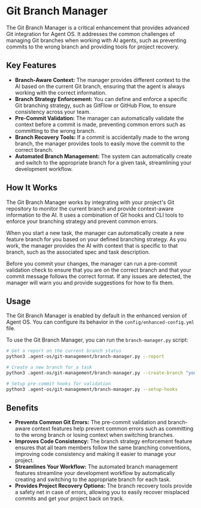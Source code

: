 # Git Branch Manager

The Git Branch Manager is a critical enhancement that provides advanced Git integration for Agent OS. It addresses the common challenges of managing Git branches when working with AI agents, such as preventing commits to the wrong branch and providing tools for project recovery.

## Key Features

- **Branch-Aware Context:** The manager provides different context to the AI based on the current Git branch, ensuring that the agent is always working with the correct information.
- **Branch Strategy Enforcement:** You can define and enforce a specific Git branching strategy, such as GitFlow or GitHub Flow, to ensure consistency across your team.
- **Pre-Commit Validation:** The manager can automatically validate the context before a commit is made, preventing common errors such as committing to the wrong branch.
- **Branch Recovery Tools:** If a commit is accidentally made to the wrong branch, the manager provides tools to easily move the commit to the correct branch.
- **Automated Branch Management:** The system can automatically create and switch to the appropriate branch for a given task, streamlining your development workflow.

## How It Works

The Git Branch Manager works by integrating with your project's Git repository to monitor the current branch and provide context-aware information to the AI. It uses a combination of Git hooks and CLI tools to enforce your branching strategy and prevent common errors.

When you start a new task, the manager can automatically create a new feature branch for you based on your defined branching strategy. As you work, the manager provides the AI with context that is specific to that branch, such as the associated spec and task description.

Before you commit your changes, the manager can run a pre-commit validation check to ensure that you are on the correct branch and that your commit message follows the correct format. If any issues are detected, the manager will warn you and provide suggestions for how to fix them.

## Usage

The Git Branch Manager is enabled by default in the enhanced version of Agent OS. You can configure its behavior in the `config/enhanced-config.yml` file.

To use the Git Branch Manager, you can run the `branch-manager.py` script:

```bash
# Get a report on the current branch status
python3 .agent-os/git-management/branch-manager.py --report

# Create a new branch for a task
python3 .agent-os/git-management/branch-manager.py --create-branch "your task description"

# Setup pre-commit hooks for validation
python3 .agent-os/git-management/branch-manager.py --setup-hooks
```

## Benefits

- **Prevents Common Git Errors:** The pre-commit validation and branch-aware context features help prevent common errors such as committing to the wrong branch or losing context when switching branches.
- **Improves Code Consistency:** The branch strategy enforcement feature ensures that all team members follow the same branching conventions, improving code consistency and making it easier to manage your project.
- **Streamlines Your Workflow:** The automated branch management features streamline your development workflow by automatically creating and switching to the appropriate branch for each task.
- **Provides Project Recovery Options:** The branch recovery tools provide a safety net in case of errors, allowing you to easily recover misplaced commits and get your project back on track.


